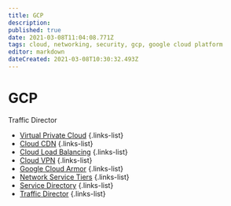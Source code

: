 ```yaml
---
title: GCP
description: 
published: true
date: 2021-03-08T11:04:08.771Z
tags: cloud, networking, security, gcp, google cloud platform
editor: markdown
dateCreated: 2021-03-08T10:30:32.493Z
---
```


# GCP
Traffic Director
- [Virtual Private Cloud](/training/gcp/virtual_private_cloud)
{.links-list}
- [Cloud CDN](/training/gcp/cloud_cdn)
{.links-list}
- [Cloud Load Balancing](/training/gcp/cloud_load_balancing)
{.links-list}
- [Cloud VPN](/training/gcp/cloud_vpn)
{.links-list}
- [Google Cloud Armor](/training/gcp/google_cloud_armor)
{.links-list}
- [Network Service Tiers](/training/gcp/network_service_tiers)
{.links-list}
- [Service Directory](/training/gcp/service_directory)
{.links-list}
- [Traffic Director](/training/gcp/traffic_director)
{.links-list}